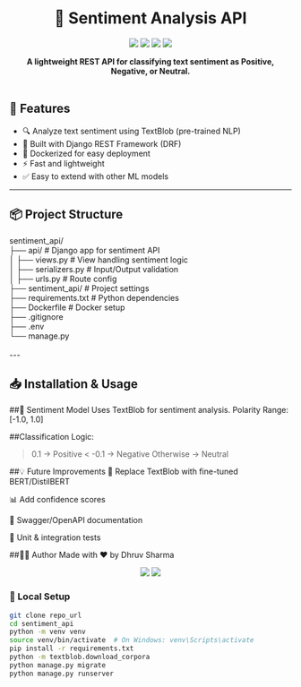 <h1 align="center">🧠 Sentiment Analysis API</h1>

<p align="center">
  <img src="https://img.shields.io/badge/python-3.11-blue.svg">
  <img src="https://img.shields.io/badge/Django-4.x-green">
  <img src="https://img.shields.io/badge/DRF-3.14-red">
  <img src="https://img.shields.io/badge/NLP-TextBlob-yellow">
</p>

<div align="center">
  <strong>A lightweight REST API for classifying text sentiment as Positive, Negative, or Neutral.</strong>
</div>

<br>

## 🚀 Features

- 🔍 Analyze text sentiment using TextBlob (pre-trained NLP)
- 🧱 Built with Django REST Framework (DRF)
- 🐳 Dockerized for easy deployment
- ⚡ Fast and lightweight
- ✅ Easy to extend with other ML models

---

## 📦 Project Structure

sentiment_api/ <br>
├── api/ # Django app for sentiment API <br>
│ ├── views.py # View handling sentiment logic<br>
│ ├── serializers.py # Input/Output validation<br>
│ ├── urls.py # Route config<br>
├── sentiment_api/ # Project settings<br>
├── requirements.txt # Python dependencies<br>
├── Dockerfile # Docker setup<br>
├── .gitignore<br>
├── .env<br>
└── manage.py<br>
<br>
---<br>

## 📥 Installation & Usage

##🧠 Sentiment Model
Uses TextBlob for sentiment analysis.
Polarity Range: [-1.0, 1.0]

##Classification Logic:
> 0.1 → Positive
< -0.1 → Negative
Otherwise → Neutral

##💡 Future Improvements
🔁 Replace TextBlob with fine-tuned BERT/DistilBERT

📊 Add confidence scores

🧾 Swagger/OpenAPI documentation

🧪 Unit & integration tests

##🧑‍💻 Author
Made with ❤️ by Dhruv Sharma
<p align="center"> 
<img src="https://forthebadge.com/images/badges/built-with-love.svg"> 
<img src="https://forthebadge.com/images/badges/made-with-python.svg"> 
</p>

### 🔧 Local Setup

```bash
git clone repo_url
cd sentiment_api
python -m venv venv
source venv/bin/activate  # On Windows: venv\Scripts\activate
pip install -r requirements.txt
python -m textblob.download_corpora
python manage.py migrate
python manage.py runserver
